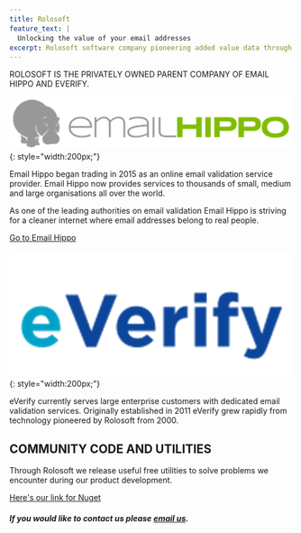 ```yaml
---
title: Rolosoft
feature_text: |
  Unlocking the value of your email addresses
excerpt: Rolosoft software company pioneering added value data through email validation
---
```

ROLOSOFT IS THE PRIVATELY OWNED PARENT COMPANY OF EMAIL HIPPO AND EVERIFY.

![Email Hippo](assets/images/logo_eh.png){: style="width:200px;"}

Email Hippo began trading in 2015 as an online email validation service provider. Email Hippo now provides services to thousands of small, medium and large organisations all over the world.

As one of the leading authorities on email validation Email Hippo is striving for a cleaner internet where email addresses belong to real people.

[Go to Email Hippo](https://www.emailhippo.com)

![eVerify](assets/images/logo_ev.png){: style="width:200px;"}

eVerify currently serves large enterprise customers with dedicated email validation services. Originally established in 2011 eVerify grew rapidly from technology pioneered by Rolosoft from 2000.  

## COMMUNITY CODE AND UTILITIES
Through Rolosoft we release useful free utilities to solve problems we encounter during our product development.

[Here's our link for Nuget](https://www.nuget.org/packages?q=rolosoft)

##### If you would like to contact us please [email us](mailto:hello@rolosoft.com).
